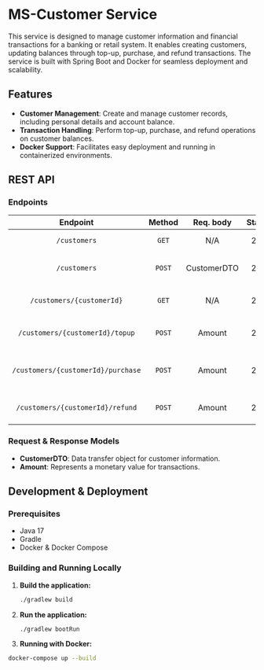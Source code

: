 # MS-Customer Service

This service is designed to manage customer information and financial transactions for a banking or retail system. It
enables creating customers, updating balances through top-up, purchase, and refund transactions. The service is built
with Spring Boot and Docker for seamless deployment and scalability.

## Features

- **Customer Management**: Create and manage customer records, including personal details and account balance.
- **Transaction Handling**: Perform top-up, purchase, and refund operations on customer balances.
- **Docker Support**: Facilitates easy deployment and running in containerized environments.

## REST API

### Endpoints

|             Endpoint	              | Method |  Req. body  | Status |  Resp. body   | Description    	                |
|:----------------------------------:|:------:|:-----------:|:------:|:-------------:|:--------------------------------|
|            `/customers`            | `GET`  |     N/A     |  200   | CustomerDTO[] | Get all customers.              |
|            `/customers`            | `POST` | CustomerDTO |  201   |  CustomerDTO  | Create a new customer.          |
|     `/customers/{customerId}`      | `GET`  |     N/A     |  200   |  CustomerDTO  | Get customer by ID.             |
|  `/customers/{customerId}/topup`   | `POST` |   Amount    |  200   |  CustomerDTO  | Top up customer's balance.      |
| `/customers/{customerId}/purchase` | `POST` |   Amount    |  200   |  CustomerDTO  | Deduct from customer's balance. |
|  `/customers/{customerId}/refund`  | `POST` |   Amount    |  200   |  CustomerDTO  | Refund to customer's balance.   |

### Request & Response Models

- **CustomerDTO**: Data transfer object for customer information.
- **Amount**: Represents a monetary value for transactions.

## Development & Deployment

### Prerequisites

- Java 17
- Gradle
- Docker & Docker Compose

### Building and Running Locally

1. **Build the application:**

   ```bash
   ./gradlew build

2. **Run the application:**
   ```bash
   ./gradlew bootRun   
3. **Running with Docker:**

  ```bash
docker-compose up --build
